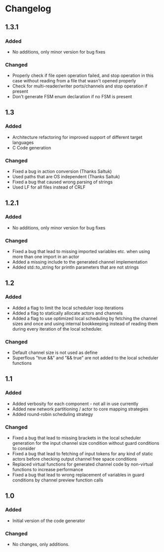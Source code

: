 # Changelog

## 1.3.1

### Added
 * No additions, only minor version for bug fixes
 
### Changed
 * Properly check if file open operation failed, and stop operation in this case without reading from a file that wasn't opened properly
 * Check for multi-reader/writer ports/channels and stop operation if present
 * Don't generate FSM enum declaration if no FSM is present

## 1.3

### Added
 * Architecture refactoring for improved support of different target languages
 * C Code generation

### Changed
 * Fixed a bug in action conversion (Thanks Saltuk)
 * Used paths that are OS independent (Thanks Saltuk)
 * Fixed a bug that caused wrong parsing of strings
 * Used LF for all files instead of CRLF

## 1.2.1

### Added
 * No additions, only minor version for bug fixes
 
### Changed
 * Fixed a bug that lead to missing imported variables etc. when using more than one import in an actor
 * Added a missing include to the generated channel implementation
 * Added std::to_string for println parameters that are not strings

## 1.2

### Added
 * Added a flag to limit the local scheduler loop iterations
 * Added a flag to statically allocate actors and channels
 * Added a flag to use optimized local scheduling by fetching the channel sizes and once and using internal bookkeeping instead of reading them during every iteration of the local scheduler.

### Changed
 * Default channel size is not used as define
 * Superflous "true &&" and "&& true" are not added to the local scheduler functions

## 1.1

### Added
 * Added verbosity for each component - not all in use currently
 * Added new network partitioning / actor to core mapping strategies
 * Added round-robin scheduling strategy

### Changed
 * Fixed a bug that lead to missing brackets in the local scheduler generation for the input channel size condition without guard conditions to consider
 * Fixed a bug that lead to fetching of input tokens for any kind of static actors before checking output channel free space conditions
 * Replaced virtual functions for generated channel code by non-virtual functions to increase performance
 * Fixed a bug that lead to wrong replacement of variables in guard conditions by channel preview function calls

## 1.0

### Added
 * Initial version of the code generator

### Changed
 * No changes, only additions.

